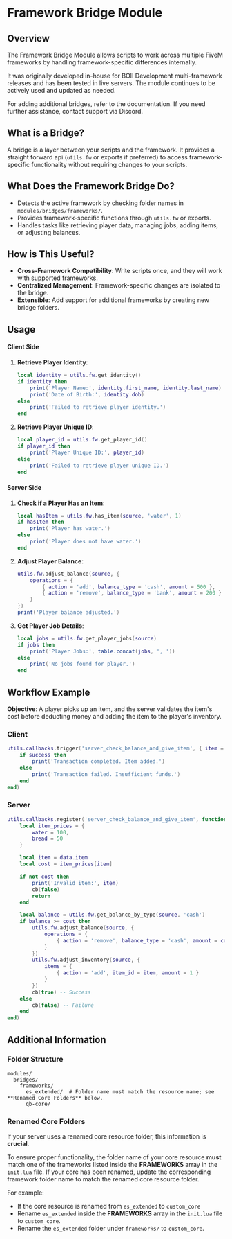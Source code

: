 # Framework Bridge Module

## Overview

The Framework Bridge Module allows scripts to work across multiple FiveM frameworks by handling framework-specific differences internally.

It was originally developed in-house for BOII Development multi-framework releases and has been tested in live servers. 
The module continues to be actively used and updated as needed.

For adding additional bridges, refer to the documentation. 
If you need further assistance, contact support via Discord.

## What is a Bridge?

A bridge is a layer between your scripts and the framework. 
It provides a straight forward api (`utils.fw` or exports if preferred) to access framework-specific functionality without requiring changes to your scripts.

## What Does the Framework Bridge Do?

- Detects the active framework by checking folder names in `modules/bridges/frameworks/`.
- Provides framework-specific functions through `utils.fw` or exports.
- Handles tasks like retrieving player data, managing jobs, adding items, or adjusting balances.

## How is This Useful?

- **Cross-Framework Compatibility**: Write scripts once, and they will work with supported frameworks.
- **Centralized Management**: Framework-specific changes are isolated to the bridge.
- **Extensible**: Add support for additional frameworks by creating new bridge folders.

## Usage

#### Client Side

1. **Retrieve Player Identity**:
   ```lua
   local identity = utils.fw.get_identity()
   if identity then
       print('Player Name:', identity.first_name, identity.last_name)
       print('Date of Birth:', identity.dob)
   else
       print('Failed to retrieve player identity.')
   end
   ```

2. **Retrieve Player Unique ID**:
   ```lua
   local player_id = utils.fw.get_player_id()
   if player_id then
       print('Player Unique ID:', player_id)
   else
       print('Failed to retrieve player unique ID.')
   end
   ```

#### Server Side

1. **Check if a Player Has an Item**:
   ```lua
   local hasItem = utils.fw.has_item(source, 'water', 1)
   if hasItem then
       print('Player has water.')
   else
       print('Player does not have water.')
   end
   ```

2. **Adjust Player Balance**:
   ```lua
   utils.fw.adjust_balance(source, {
       operations = {
           { action = 'add', balance_type = 'cash', amount = 500 },
           { action = 'remove', balance_type = 'bank', amount = 200 }
       }
   })
   print('Player balance adjusted.')
   ```

3. **Get Player Job Details**:
   ```lua
   local jobs = utils.fw.get_player_jobs(source)
   if jobs then
       print('Player Jobs:', table.concat(jobs, ', '))
   else
       print('No jobs found for player.')
   end
   ```

## Workflow Example

**Objective**: A player picks up an item, and the server validates the item's cost before deducting money and adding the item to the player's inventory.

### Client

```lua
utils.callbacks.trigger('server_check_balance_and_give_item', { item = 'water' }, function(success)
    if success then
        print('Transaction completed. Item added.')
    else
        print('Transaction failed. Insufficient funds.')
    end
end)
```

### Server

```lua
utils.callbacks.register('server_check_balance_and_give_item', function(source, data, cb)
    local item_prices = {
        water = 100,
        bread = 50
    }

    local item = data.item
    local cost = item_prices[item]

    if not cost then
        print('Invalid item:', item)
        cb(false)
        return
    end

    local balance = utils.fw.get_balance_by_type(source, 'cash')
    if balance >= cost then
        utils.fw.adjust_balance(source, {
            operations = {
                { action = 'remove', balance_type = 'cash', amount = cost }
            }
        })
        utils.fw.adjust_inventory(source, {
            items = {
                { action = 'add', item_id = item, amount = 1 }
            }
        })
        cb(true) -- Success
    else
        cb(false) -- Failure
    end
end)
```

## Additional Information

### Folder Structure

```
modules/
  bridges/
    frameworks/
      es_extended/  # Folder name must match the resource name; see **Renamed Core Folders** below.
      qb-core/
```

### Renamed Core Folders

If your server uses a renamed core resource folder, this information is **crucial**.

To ensure proper functionality, the folder name of your core resource **must** match one of the frameworks listed inside the **FRAMEWORKS** array in the `init.lua` file. 
If your core has been renamed, update the corresponding framework folder name to match the renamed core resource folder.

For example:

- If the core resource is renamed from `es_extended` to `custom_core`
- Rename `es_extended` inside the **FRAMEWORKS** array in the `init.lua` file to `custom_core`.
- Rename the `es_extended` folder under `frameworks/` to `custom_core`.